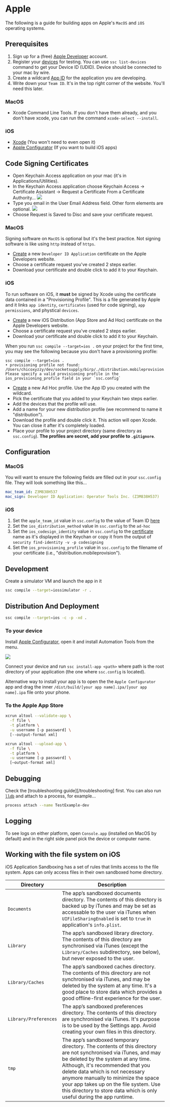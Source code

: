 # Apple

The following is a guide for building apps on Apple's `MacOS` and `iOS`
operating systems.

## Prerequisites

1. Sign up for a (free) [Apple Developer](https://developer.apple.com/) account.
2. Register your [devices][apple-dev-devices-add] for testing. You can use `ssc list-devices`
command to get your Device ID (UDID). Device should be connected to your mac by wire.
3. Create a wildcard [App ID][apple-dev-appid] for the application you are developing.
4. Write down your `Team ID`. It's in the top right corner of the website. You'll need this later.

### MacOS
- Xcode Command Line Tools. If you don't have them already, and you don't have xcode,
you can run the command `xcode-select --install`.

### iOS

- [Xcode](https://developer.apple.com/xcode/resources/) (You won't need to even open it)
- [Apple Configurator][apple-configurator] (If you want to build iOS apps)

## Code Signing Certificates

- Open Keychain Access application on your mac (it's in Applications/Utilities).
- In the Keychain Access application choose Keychain Access -> Certificate Assistant -> Request a Certificate From a Certificate Authority...
![](../images/screenshots/prov-prof-1.png)
- Type you email in the User Email Address field. Other form elements are optional.
![](../images/screenshots/prov-prof-2.png)
- Choose Request is Saved to Disc and save your certificate request.

### MacOS

Signing software on `MacOS` is optional but it's the best practice. Not signing
software is like using `http` instead of `https`.

- [Create][apple-dev-certificates-add] a new `Developer ID Application` certificate
on the Apple Developers website.
- Choose a certificate request you've created 2 steps earlier.
- Download your certificate and double click to add it to your Keychain.

### iOS

To run software on iOS, it **must** be signed by Xcode using the certificate data
contained in a "Provisioning Profile". This is a file generated by Apple and it
links `app identity`, `certificates` (used for code signing), `app permissions`,
and phystical `devices`.

- [Create][apple-dev-certificates-add] a new iOS Distribution (App Store and Ad Hoc) certificate on the Apple Developers website.
- Choose a certificate request you've created 2 steps earlier.
- Download your certificate and double click to add it to your Keychain.

When you run `ssc compile --target=ios .` on your project for the first time, you may see the
following because you don't have a provisioning profile:

```
ssc compile --target=ios .
• provisioning profile not found: /Users/chicoxyzzy/dev/socketsupply/birp/./distribution.mobileprovision. Please specify a valid provisioning profile in the ios_provisioning_profile field in your `ssc.config`
```

- [Create][apple-dev-profiles-add] a new Ad Hoc profile. Use the App ID you created with the wildcard.
- Pick the certificate that you added to your Keychain two steps earlier.
- Add the devices that the profile will use.
- Add a name for your new distribution profile (we recommend to name it "distribution").
- Download the profile and double click it. This action will open Xcode. You can close it after it's completely loaded.
- Place your profile to your project directory (same directory as `ssc.config`). **The profiles are secret, add your profile to `.gitignore`**.

## Configuration

### MacOS

You will want to ensure the following fields are filled out in your `ssc.config`
file. They will look something like this...

```yaml
mac_team_id: Z3M838H537
mac_sign: Developer ID Application: Operator Tools Inc. (Z3M838H537)
```

### iOS

1. Set the `apple_team_id` value in `ssc.config` to the value of Team ID [here][apple-dev-membership]
1. Set the `ios_distribution_method` value in `ssc.config` to the `ad-hoc`
1. Set the `ios_codesign_identity` value in `ssc.config` to the [certificate](#certificate) name as it's displayed in the Keychan or copy it from the output of `security find-identity -v -p codesigning`
1. Set the `ios_provisioning_profile` value in `ssc.config` to the filename of your certificate (i.e., "distribution.mobileprovision").

## Development
Create a simulator VM and launch the app in it

```bash
ssc compile --target=iossimulator -r .
```

## Distribution And Deployment

```bash
ssc compile --target=ios -c -p -xd .
```

### To your device

Install [Apple Configurator][apple-configurator], open it and install Automation Tools from the menu.

![](../images/screenshots/prov-prof-3.png)


Connect your device and run `ssc install-app <path>` where path is the root directory of your application (the one where `ssc.config` is located).

Alternative way to install your app is to open the the `Apple Configurator` app and drag
the inner `/dist/build/[your app name].ipa/[your app name].ipa` file onto your phone.

### To the Apple App Store

```bash
xcrun altool --validate-app \
  -f file \
  -t platform \
  -u username [-p password] \
  [--output-format xml]
```

```bash
xcrun altool --upload-app \
  -f file \
  -t platform \
  -u username [-p password] \
  [—output-format xml]
```

## Debugging

Check the [troubleshooting guide][/troubleshooting] first. You can also run
[`lldb`][lldb] and attach to a process, for example...

```bash
process attach --name TestExample-dev
```

## Logging

To see logs on either platform, open `Console.app` (installed on MacOS by default)
and in the right side panel pick the device or computer name.

## Working with the file system on iOS

iOS Application Sandboxing has a set of rules that limits access to the file system.
Apps can only access files in their own sandboxed home directory.

| Directory | Description |
| --- | --- |
| `Documents` | The app’s sandboxed documents directory. The contents of this directory is backed up by iTunes and may be set as accessable to the user via iTunes when `UIFileSharingEnabled` is set to `true` in application's `info.plist`. |
| `Library` | The app’s sandboxed library directory. The contents of this directory are synchronised via iTunes (except the `Library/Caches` subdirectory, see below), but never exposed to the user. |
| `Library/Caches` | The app’s sandboxed caches directory. The contents of this directory are not synchronised via iTunes, and may be deleted by the system at any time. It's a good place to store data which provides a good offline-first experience for the user. |
| `Library/Preferences` | The app’s sandboxed preferences directory. The contents of this directory are synchronised via iTunes. It's purpose is to be used by the Settings app. Avoid creating your own files in this directory. |
| `tmp` | The app’s sandboxed temporary directory. The contents of this directory are not synchronised via iTunes, and may be deleted by the system at any time. Although, it's recommended that you delete data which is not necessary anymore manually to minimize the space your app takes up on the file system. Use this directory to store data which is only useful during the app runtime. |



[apple-dev-membership]:https://developer.apple.com/account/#!/membership/
[apple-dev-devices-add]:https://developer.apple.com/account/resources/devices/add
[apple-dev-appid]:https://developer.apple.com/account/resources/identifiers
[app-store-connect]:https://appstoreconnect.apple.com/apps
[apple-dev-profiles-add]:https://developer.apple.com/account/resources/profiles/add
[apple-dev-certificates-add]:https://developer.apple.com/account/resources/certificates/add
[lldb]:https://developer.apple.com/library/archive/documentation/IDEs/Conceptual/gdb_to_lldb_transition_guide/document/lldb-terminal-workflow-tutorial.html
[apple-configurator]:https://apps.apple.com/us/app/apple-configurator/id1037126344
